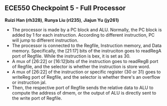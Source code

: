 ## ECE550 Checkpoint 5 - Full Processor

**Ruizi Han (rh328)**, **Runya Liu (rl235)**, **Jiajun Yu (jy261)**

- The processor is made by a PC block and ALU. 
Normally, the PC block is added by 1 for each instruction. According to different instruction, PC will jump to different instruction.
- The processor is connected to the Regfile, Instruction memory, and Data memory. 
Specifically, the [21:17] bits  of the instruciton goes to readRegA port of Regfile. While the instruction is bex, it is set as 30.
- A mux of [26:22] or [16:12]bits of the instruction goes to readRegB port of Regfile, and the selector is whether the instruction is store word.
- A mux of [26:22] of the instruction or specific register (30 or 31) goes to writeReg port of Regfile, and the selector is whether there's an overflow or instruction jal.
- Then, the respective port of Regfile sends the relative data to ALU to compute the address of dmem, or the output of ALU is directly sent to the write port of Regfile.
